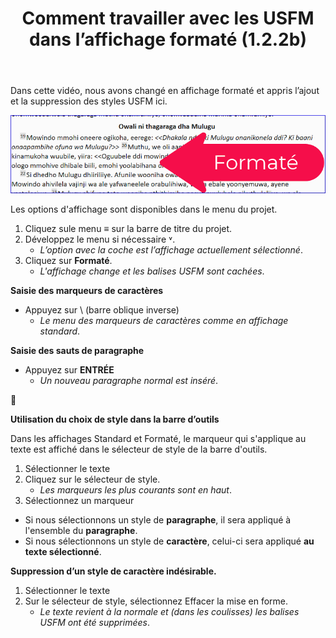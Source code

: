 ﻿---
title: Comment travailler avec les USFM dans l’affichage formaté (1.2.2b)
---

Dans cette vidéo, nous avons changé en affichage formaté et appris l’ajout et la suppression des styles USFM ici.

![](../../media/66b503036e5988be48dd90578f64ece7.png)

Les options d'affichage sont disponibles dans le menu du projet.

1.  Cliquez sule menu **≡** sur la barre de titre du projet.
1.  Développez le menu si nécessaire ˅.
     -  *L’option avec la coche est l’affichage actuellement sélectionné*.
1.  Cliquez sur **Formaté**.
     -  *L'affichage change et les balises USFM sont cachées*.

**Saisie des marqueurs de caractères**

-  Appuyez sur \\ (barre oblique inverse)
    -  *Le menu des marqueurs de caractères comme en affichage standard*.

**Saisie des sauts de paragraphe**

-  Appuyez sur **ENTRÉE**
     -  *Un nouveau paragraphe normal est inséré*.


📄

**Utilisation du choix de style dans la barre d’outils**

Dans les affichages Standard et Formaté, le marqueur qui s'applique au texte est affiché dans le sélecteur de style de la barre d'outils.

1.  Sélectionner le texte
1.  Cliquez sur le sélecteur de style.
     -  *Les marqueurs les plus courants sont  en haut*.
1.  Sélectionnez un marqueur
-  Si nous sélectionnons un style de **paragraphe**, il sera appliqué à l'ensemble du **paragraphe**.
-  Si nous sélectionnons un style de **caractère**, celui-ci sera appliqué **au texte sélectionné**.

**Suppression d’un style de caractère indésirable.**

1.  Sélectionner le texte
1.  Sur le sélecteur de style, sélectionnez Effacer la mise en forme.
     -  *Le texte revient à la normale et (dans les coulisses) les balises USFM ont été supprimées*.

